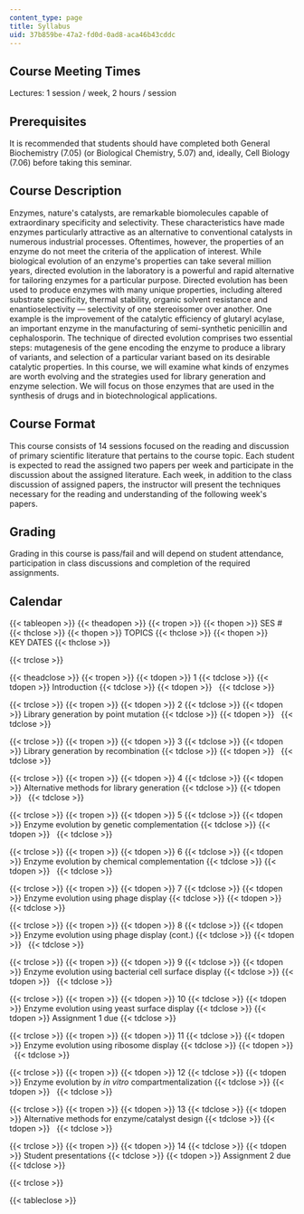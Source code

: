 ```yaml
---
content_type: page
title: Syllabus
uid: 37b859be-47a2-fd0d-0ad8-aca46b43cddc
---
```


Course Meeting Times
--------------------

Lectures: 1 session / week, 2 hours / session

Prerequisites
-------------

It is recommended that students should have completed both General Biochemistry (7.05) (or Biological Chemistry, 5.07) and, ideally, Cell Biology (7.06) before taking this seminar.

Course Description
------------------

Enzymes, nature's catalysts, are remarkable biomolecules capable of extraordinary specificity and selectivity. These characteristics have made enzymes particularly attractive as an alternative to conventional catalysts in numerous industrial processes. Oftentimes, however, the properties of an enzyme do not meet the criteria of the application of interest. While biological evolution of an enzyme's properties can take several million years, directed evolution in the laboratory is a powerful and rapid alternative for tailoring enzymes for a particular purpose. Directed evolution has been used to produce enzymes with many unique properties, including altered substrate specificity, thermal stability, organic solvent resistance and enantioselectivity — selectivity of one stereoisomer over another. One example is the improvement of the catalytic efficiency of glutaryl acylase, an important enzyme in the manufacturing of semi-synthetic penicillin and cephalosporin. The technique of directed evolution comprises two essential steps: mutagenesis of the gene encoding the enzyme to produce a library of variants, and selection of a particular variant based on its desirable catalytic properties. In this course, we will examine what kinds of enzymes are worth evolving and the strategies used for library generation and enzyme selection. We will focus on those enzymes that are used in the synthesis of drugs and in biotechnological applications.

Course Format
-------------

This course consists of 14 sessions focused on the reading and discussion of primary scientific literature that pertains to the course topic. Each student is expected to read the assigned two papers per week and participate in the discussion about the assigned literature. Each week, in addition to the class discussion of assigned papers, the instructor will present the techniques necessary for the reading and understanding of the following week's papers.

Grading
-------

Grading in this course is pass/fail and will depend on student attendance, participation in class discussions and completion of the required assignments.

Calendar
--------

{{< tableopen >}}
{{< theadopen >}}
{{< tropen >}}
{{< thopen >}}
SES #
{{< thclose >}}
{{< thopen >}}
TOPICS
{{< thclose >}}
{{< thopen >}}
KEY DATES
{{< thclose >}}

{{< trclose >}}

{{< theadclose >}}
{{< tropen >}}
{{< tdopen >}}
1
{{< tdclose >}}
{{< tdopen >}}
Introduction
{{< tdclose >}}
{{< tdopen >}}
 
{{< tdclose >}}

{{< trclose >}}
{{< tropen >}}
{{< tdopen >}}
2
{{< tdclose >}}
{{< tdopen >}}
Library generation by point mutation
{{< tdclose >}}
{{< tdopen >}}
 
{{< tdclose >}}

{{< trclose >}}
{{< tropen >}}
{{< tdopen >}}
3
{{< tdclose >}}
{{< tdopen >}}
Library generation by recombination
{{< tdclose >}}
{{< tdopen >}}
 
{{< tdclose >}}

{{< trclose >}}
{{< tropen >}}
{{< tdopen >}}
4
{{< tdclose >}}
{{< tdopen >}}
Alternative methods for library generation
{{< tdclose >}}
{{< tdopen >}}
 
{{< tdclose >}}

{{< trclose >}}
{{< tropen >}}
{{< tdopen >}}
5
{{< tdclose >}}
{{< tdopen >}}
Enzyme evolution by genetic complementation
{{< tdclose >}}
{{< tdopen >}}
 
{{< tdclose >}}

{{< trclose >}}
{{< tropen >}}
{{< tdopen >}}
6
{{< tdclose >}}
{{< tdopen >}}
Enzyme evolution by chemical complementation
{{< tdclose >}}
{{< tdopen >}}
 
{{< tdclose >}}

{{< trclose >}}
{{< tropen >}}
{{< tdopen >}}
7
{{< tdclose >}}
{{< tdopen >}}
Enzyme evolution using phage display
{{< tdclose >}}
{{< tdopen >}}
 
{{< tdclose >}}

{{< trclose >}}
{{< tropen >}}
{{< tdopen >}}
8
{{< tdclose >}}
{{< tdopen >}}
Enzyme evolution using phage display (cont.)
{{< tdclose >}}
{{< tdopen >}}
 
{{< tdclose >}}

{{< trclose >}}
{{< tropen >}}
{{< tdopen >}}
9
{{< tdclose >}}
{{< tdopen >}}
Enzyme evolution using bacterial cell surface display
{{< tdclose >}}
{{< tdopen >}}
 
{{< tdclose >}}

{{< trclose >}}
{{< tropen >}}
{{< tdopen >}}
10
{{< tdclose >}}
{{< tdopen >}}
Enzyme evolution using yeast surface display
{{< tdclose >}}
{{< tdopen >}}
Assignment 1 due
{{< tdclose >}}

{{< trclose >}}
{{< tropen >}}
{{< tdopen >}}
11
{{< tdclose >}}
{{< tdopen >}}
Enzyme evolution using ribosome display
{{< tdclose >}}
{{< tdopen >}}
 
{{< tdclose >}}

{{< trclose >}}
{{< tropen >}}
{{< tdopen >}}
12
{{< tdclose >}}
{{< tdopen >}}
Enzyme evolution by _in vitro_ compartmentalization
{{< tdclose >}}
{{< tdopen >}}
 
{{< tdclose >}}

{{< trclose >}}
{{< tropen >}}
{{< tdopen >}}
13
{{< tdclose >}}
{{< tdopen >}}
Alternative methods for enzyme/catalyst design
{{< tdclose >}}
{{< tdopen >}}
 
{{< tdclose >}}

{{< trclose >}}
{{< tropen >}}
{{< tdopen >}}
14
{{< tdclose >}}
{{< tdopen >}}
Student presentations
{{< tdclose >}}
{{< tdopen >}}
Assignment 2 due
{{< tdclose >}}

{{< trclose >}}

{{< tableclose >}}